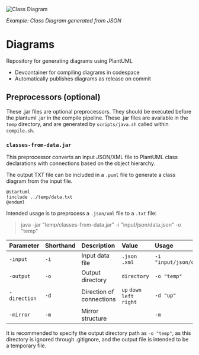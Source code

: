![Class Diagram](https://github.com/thor-com-se/diagrams/releases/latest/download/Class_Diagram_from_JSON.png)

_Example: Class Diagram generated from JSON_

# Diagrams

Repository for generating diagrams using PlantUML

- Devcontainer for compiling diagrams in codespace
- Automatically publishes diagrams as release on commit

## Preprocessors (optional)

These .jar files are optional preprocessors. They should be executed before the plantuml .jar in the compile pipeline. These .jar files are available in the `temp` directory, and are generated by `scripts/java.sh` called within `compile.sh`.

### `classes-from-data.jar`

This preprocessor converts an input JSON/XML file to PlantUML class declarations with connections based on the object hierarchy.

The output TXT file can be included in a `.puml` file to generate a class diagram from the input file.

```
@startuml
!include ../temp/data.txt
@enduml
```

Intended usage is to preprocess a `.json/xml` file to a `.txt` file:

> java -jar "temp/classes-from-data.jar" -i "input/json/data.json" -o "temp"

| Parameter | Shorthand | Description | Value | Usage | |
| :- | :- | :- | :- | :- | :- |
| `-input` | `-i` | Input data file | `.json` `.xml` | `-i "input/json/data.json"` | Required |
| `-output` | `-o` | Output directory | `directory` | `-o "temp"` | Required |
| `-direction` | `-d` | Direction of connections | `up` `down` `left` `right` | `-d "up"` | Optional |
| `-mirror` | `-m` | Mirror structure | | `-m` | Optional |

It is recommended to specify the output directory path as `-o "temp"`, as this directory is ignored through .gitignore, and the output file is intended to be a temporary file.